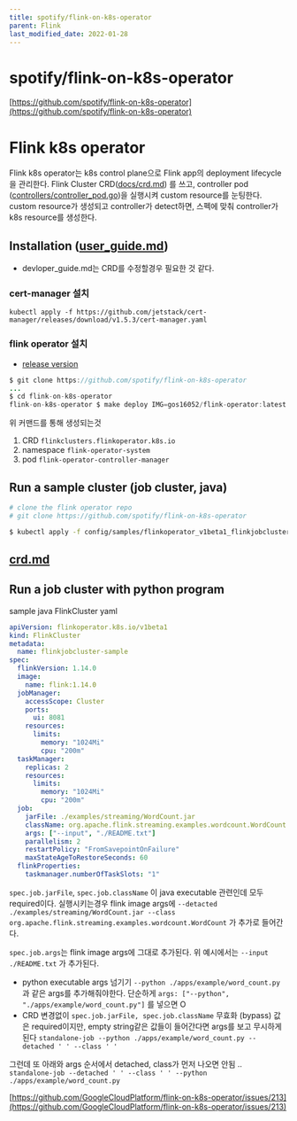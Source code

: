 ```yaml
---
title: spotify/flink-on-k8s-operator
parent: Flink
last_modified_date: 2022-01-28
---
```

# spotify/flink-on-k8s-operator

[https://github.com/spotify/flink-on-k8s-operator](https://github.com/spotify/flink-on-k8s-operator)

# Flink k8s operator

Flink k8s operator는 k8s control plane으로 Flink app의 deployment lifecycle을 관리한다. Flink Cluster CRD([docs/crd.md](https://github.com/spotify/flink-on-k8s-operator/blob/master/docs/crd.md)) 를 쓰고, controller pod ([controllers/controller_pod.go](https://github.com/spotify/flink-on-k8s-operator/blob/master/controllers/flinkcluster_controller.go))을 실행시켜 custom resource를 눈팅한다. custom resource가 생성되고 controller가 detect하면, 스펙에 맞춰 controller가 k8s resource를 생성한다.

## Installation ([user_guide.md](https://github.com/spotify/flink-on-k8s-operator/blob/master/docs/user_guide.md))

- devloper_guide.md는 CRD를 수정할경우 필요한 것 같다.

### cert-manager 설치

`kubectl apply -f https://github.com/jetstack/cert-manager/releases/download/v1.5.3/cert-manager.yaml`

### flink operator 설치

- [release version](https://github.com/spotify/flink-on-k8s-operator/releases)

```java
$ git clone https://github.com/spotify/flink-on-k8s-operator
...
$ cd flink-on-k8s-operator
flink-on-k8s-operator $ make deploy IMG=gos16052/flink-operator:latest

```

위 커맨드를 통해 생성되는것

1. CRD `flinkclusters.flinkoperator.k8s.io`
2. namespace `flink-operator-system`
3. pod `flink-operator-controller-manager`

## Run a sample cluster (job cluster, java)

```bash
# clone the flink operator repo
# git clone https://github.com/spotify/flink-on-k8s-operator

$ kubectl apply -f config/samples/flinkoperator_v1beta1_flinkjobcluster.yaml
```

## [crd.md](https://github.com/spotify/flink-on-k8s-operator/blob/master/docs/crd.md)

## Run a job cluster with python program

sample java FlinkCluster yaml

```yaml
apiVersion: flinkoperator.k8s.io/v1beta1
kind: FlinkCluster
metadata:
  name: flinkjobcluster-sample
spec:
  flinkVersion: 1.14.0
  image:
    name: flink:1.14.0
  jobManager:
    accessScope: Cluster
    ports:
      ui: 8081
    resources:
      limits:
        memory: "1024Mi"
        cpu: "200m"
  taskManager:
    replicas: 2
    resources:
      limits:
        memory: "1024Mi"
        cpu: "200m"
  job:
    jarFile: ./examples/streaming/WordCount.jar
    className: org.apache.flink.streaming.examples.wordcount.WordCount
    args: ["--input", "./README.txt"]
    parallelism: 2
    restartPolicy: "FromSavepointOnFailure"
    maxStateAgeToRestoreSeconds: 60
  flinkProperties:
    taskmanager.numberOfTaskSlots: "1"
```

`spec.job.jarFile`, `spec.job.className` 이 java executable 관련인데 모두 required이다. 실행시키는경우 flink image args에 `--detacted ./examples/streaming/WordCount.jar --class org.apache.flink.streaming.examples.wordcount.WordCount` 가 추가로 들어간다.

`spec.job.args`는 flink image args에 그대로 추가된다. 위 예시에서는 `--input ./README.txt` 가 추가된다.

- python executable args 넘기기
`--python ./apps/example/word_count.py` 과 같은 args를 추가해줘야한다.
단순하게 `args: ["--python", "./apps/example/word_count.py"]` 를 넣으면 O
- CRD 변경없이 `spec.job.jarFile, spec.job.className` 무효화 (bypass)
값은 required이지만, empty string같은 값들이 들어간다면 args를 보고 무시하게 된다
`standalone-job --python ./apps/example/word_count.py --detached ' ' --class ' '`

그런데 또 아래와 args 순서에서 detached, class가 먼저 나오면 안됨 ..
`standalone-job --detached ' ' --class ' ' --python ./apps/example/word_count.py`

[https://github.com/GoogleCloudPlatform/flink-on-k8s-operator/issues/213](https://github.com/GoogleCloudPlatform/flink-on-k8s-operator/issues/213)